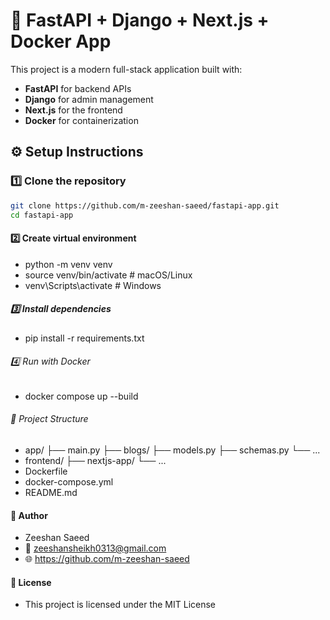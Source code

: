 # 🚀 FastAPI + Django + Next.js + Docker App

This project is a modern full-stack application built with:

- **FastAPI** for backend APIs
- **Django** for admin management
- **Next.js** for the frontend
- **Docker** for containerization

## ⚙️ Setup Instructions

### 1️⃣ Clone the repository

```bash
git clone https://github.com/m-zeeshan-saeed/fastapi-app.git
cd fastapi-app
```

#### 2️⃣ Create virtual environment

- python -m venv venv
- source venv/bin/activate # macOS/Linux
- venv\Scripts\activate # Windows

##### 3️⃣ Install dependencies

- pip install -r requirements.txt

###### 4️⃣ Run with Docker

- docker compose up --build

###### 📁 Project Structure

- app/
  ├── main.py
  ├── blogs/
  ├── models.py
  ├── schemas.py
  └── ...
- frontend/
  ├── nextjs-app/
  └── ...
- Dockerfile
- docker-compose.yml
- README.md

#### 🧠 Author

- Zeeshan Saeed
- 📧 zeeshansheikh0313@gmail.com
- 🌐 https://github.com/m-zeeshan-saeed

#### 📄 License

- This project is licensed under the MIT License

